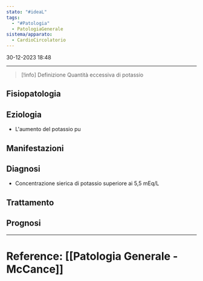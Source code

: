 ```yaml
---
stato: "#ideaL"
tags:
  - "#Patologia"
  - PatologiaGenerale
sistema/apparato:
  - CardioCircolatorio
---
```

30-12-2023 18:48

--- 

>[!info] Definizione
>Quantità eccessiva di potassio 

## Fisiopatologia
## Eziologia
- L'aumento del potassio pu

## Manifestazioni

## Diagnosi
- Concentrazione sierica di potassio superiore ai 5,5 mEq/L


## Trattamento

## Prognosi













--- 
# Reference: [[Patologia Generale - McCance]]